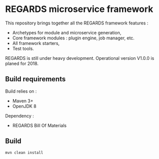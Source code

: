 # REGARDS microservice framework

This repository brings together all the REGARDS framework features :
* Archetypes for module and microservice generation,
* Core framework modules : plugin engine, job manager, etc.
* All framework starters,
* Test tools.

REGARDS is still under heavy development. Operational version V1.0.0 is planed for 2018.

## Build requirements

Build relies on :
* Maven 3+
* OpenJDK 8

Dependency : 
* REGARDS Bill Of Materials

## Build

```shell
mvn clean install
```